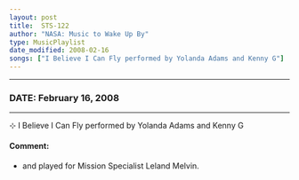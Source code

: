 ```yaml
---
layout: post
title:  STS-122
author: "NASA: Music to Wake Up By"
type: MusicPlaylist
date_modified: 2008-02-16
songs: ["I Believe I Can Fly performed by Yolanda Adams and Kenny G"]
---
```


----
### DATE: February 16, 2008
----
⊹ I Believe I Can Fly performed by Yolanda Adams and Kenny G

#### Comment:
* and played for Mission  Specialist Leland Melvin.



<br/>
<center>
	<a target="_blank"
	   href="https://twitter.com/intent/tweet?hashtags=Space,NASA,Playlist,NASAWakeupCalls,SpaceProgram&text={{ page.author}}, '{{ page.songs.first }}' {{ page.title }}, {{ page.date | date: '%B %d, %Y' }}. {{ site.url }}{{ page.url }} @nasawakeupcalls">
	   <i class="fab fa-twitter" alt="Tweet this page" style="font-size: 1.3em;"></i>
	</a>
	&nbsp; 	<i class="fas fa-user-astronaut" style="font-size: 1.5em;"></i> &nbsp;
    <a type="amzn" search="'I Believe I Can Fly performed by Yolanda Adams and Kenny G'" category="popular music">
        <i class="fab fa-amazon" style="font-size: 1.3em;"></i>
    </a>
</center>
